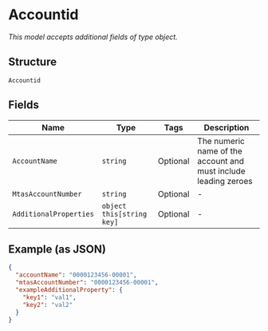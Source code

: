 
# Accountid

*This model accepts additional fields of type object.*

## Structure

`Accountid`

## Fields

| Name | Type | Tags | Description |
|  --- | --- | --- | --- |
| `AccountName` | `string` | Optional | The numeric name of the account and must include leading zeroes |
| `MtasAccountNumber` | `string` | Optional | - |
| `AdditionalProperties` | `object this[string key]` | Optional | - |

## Example (as JSON)

```json
{
  "accountName": "0000123456-00001",
  "mtasAccountNumber": "0000123456-00001",
  "exampleAdditionalProperty": {
    "key1": "val1",
    "key2": "val2"
  }
}
```

